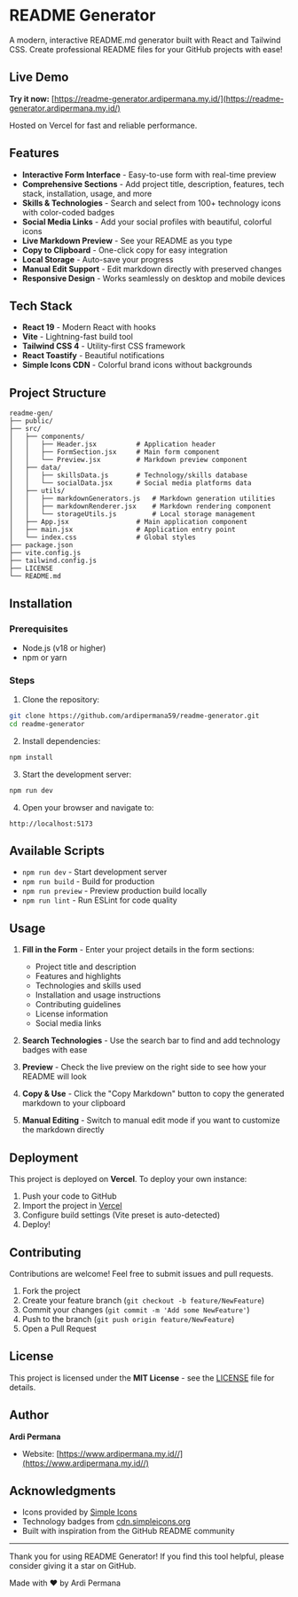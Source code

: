 # README Generator

A modern, interactive README.md generator built with React and Tailwind CSS. Create professional README files for your GitHub projects with ease!

## Live Demo

**Try it now:** [https://readme-generator.ardipermana.my.id/](https://readme-generator.ardipermana.my.id/)

Hosted on Vercel for fast and reliable performance.

## Features

- **Interactive Form Interface** - Easy-to-use form with real-time preview
- **Comprehensive Sections** - Add project title, description, features, tech stack, installation, usage, and more
- **Skills & Technologies** - Search and select from 100+ technology icons with color-coded badges
- **Social Media Links** - Add your social profiles with beautiful, colorful icons
- **Live Markdown Preview** - See your README as you type
- **Copy to Clipboard** - One-click copy for easy integration
- **Local Storage** - Auto-save your progress
- **Manual Edit Support** - Edit markdown directly with preserved changes
- **Responsive Design** - Works seamlessly on desktop and mobile devices

## Tech Stack

- **React 19** - Modern React with hooks
- **Vite** - Lightning-fast build tool
- **Tailwind CSS 4** - Utility-first CSS framework
- **React Toastify** - Beautiful notifications
- **Simple Icons CDN** - Colorful brand icons without backgrounds

## Project Structure

```
readme-gen/
├── public/
├── src/
│   ├── components/
│   │   ├── Header.jsx          # Application header
│   │   ├── FormSection.jsx     # Main form component
│   │   └── Preview.jsx         # Markdown preview component
│   ├── data/
│   │   ├── skillsData.js       # Technology/skills database
│   │   └── socialData.jsx      # Social media platforms data
│   ├── utils/
│   │   ├── markdownGenerators.js   # Markdown generation utilities
│   │   ├── markdownRenderer.jsx    # Markdown rendering component
│   │   └── storageUtils.js         # Local storage management
│   ├── App.jsx                 # Main application component
│   ├── main.jsx                # Application entry point
│   └── index.css               # Global styles
├── package.json
├── vite.config.js
├── tailwind.config.js
├── LICENSE
└── README.md
```

## Installation

### Prerequisites

- Node.js (v18 or higher)
- npm or yarn

### Steps

1. Clone the repository:
```bash
git clone https://github.com/ardipermana59/readme-generator.git
cd readme-generator
```

2. Install dependencies:
```bash
npm install
```

3. Start the development server:
```bash
npm run dev
```

4. Open your browser and navigate to:
```
http://localhost:5173
```

## Available Scripts

- `npm run dev` - Start development server
- `npm run build` - Build for production
- `npm run preview` - Preview production build locally
- `npm run lint` - Run ESLint for code quality

## Usage

1. **Fill in the Form** - Enter your project details in the form sections:
   - Project title and description
   - Features and highlights
   - Technologies and skills used
   - Installation and usage instructions
   - Contributing guidelines
   - License information
   - Social media links

2. **Search Technologies** - Use the search bar to find and add technology badges with ease

3. **Preview** - Check the live preview on the right side to see how your README will look

4. **Copy & Use** - Click the "Copy Markdown" button to copy the generated markdown to your clipboard

5. **Manual Editing** - Switch to manual edit mode if you want to customize the markdown directly

## Deployment

This project is deployed on **Vercel**. To deploy your own instance:

1. Push your code to GitHub
2. Import the project in [Vercel](https://vercel.com)
3. Configure build settings (Vite preset is auto-detected)
4. Deploy!

## Contributing

Contributions are welcome! Feel free to submit issues and pull requests.

1. Fork the project
2. Create your feature branch (`git checkout -b feature/NewFeature`)
3. Commit your changes (`git commit -m 'Add some NewFeature'`)
4. Push to the branch (`git push origin feature/NewFeature`)
5. Open a Pull Request

## License

This project is licensed under the **MIT License** - see the [LICENSE](LICENSE) file for details.

## Author

**Ardi Permana**

- Website: [https://www.ardipermana.my.id//](https://www.ardipermana.my.id//)

## Acknowledgments

- Icons provided by [Simple Icons](https://simpleicons.org/)
- Technology badges from [cdn.simpleicons.org](https://cdn.simpleicons.org/)
- Built with inspiration from the GitHub README community

---

Thank you for using README Generator! If you find this tool helpful, please consider giving it a star on GitHub.

Made with ❤️ by Ardi Permana
